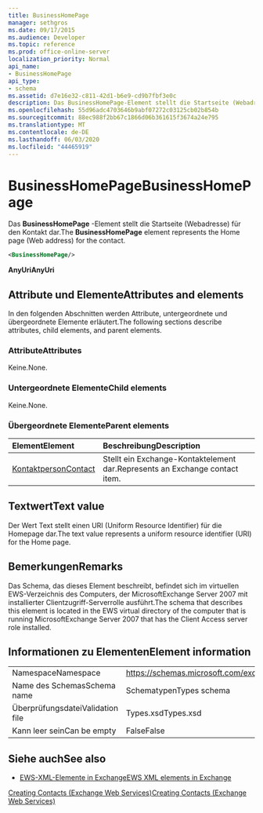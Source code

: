 ```yaml
---
title: BusinessHomePage
manager: sethgros
ms.date: 09/17/2015
ms.audience: Developer
ms.topic: reference
ms.prod: office-online-server
localization_priority: Normal
api_name:
- BusinessHomePage
api_type:
- schema
ms.assetid: d7e16e32-c811-42d1-b6e9-cd9b7fbf3e0c
description: Das BusinessHomePage-Element stellt die Startseite (Webadresse) für den Kontakt dar.
ms.openlocfilehash: 55d96adc4703646b9abf07272c03125cb02b854b
ms.sourcegitcommit: 88ec988f2bb67c1866d06b361615f3674a24e795
ms.translationtype: MT
ms.contentlocale: de-DE
ms.lasthandoff: 06/03/2020
ms.locfileid: "44465919"
---
```

# <a name="businesshomepage"></a><span data-ttu-id="227fc-103">BusinessHomePage</span><span class="sxs-lookup"><span data-stu-id="227fc-103">BusinessHomePage</span></span>

<span data-ttu-id="227fc-104">Das **BusinessHomePage** -Element stellt die Startseite (Webadresse) für den Kontakt dar.</span><span class="sxs-lookup"><span data-stu-id="227fc-104">The **BusinessHomePage** element represents the Home page (Web address) for the contact.</span></span> 
  
```xml
<BusinessHomePage/>
```

 <span data-ttu-id="227fc-105">**AnyUri**</span><span class="sxs-lookup"><span data-stu-id="227fc-105">**AnyUri**</span></span>
## <a name="attributes-and-elements"></a><span data-ttu-id="227fc-106">Attribute und Elemente</span><span class="sxs-lookup"><span data-stu-id="227fc-106">Attributes and elements</span></span>

<span data-ttu-id="227fc-107">In den folgenden Abschnitten werden Attribute, untergeordnete und übergeordnete Elemente erläutert.</span><span class="sxs-lookup"><span data-stu-id="227fc-107">The following sections describe attributes, child elements, and parent elements.</span></span>
  
### <a name="attributes"></a><span data-ttu-id="227fc-108">Attribute</span><span class="sxs-lookup"><span data-stu-id="227fc-108">Attributes</span></span>

<span data-ttu-id="227fc-109">Keine.</span><span class="sxs-lookup"><span data-stu-id="227fc-109">None.</span></span>
  
### <a name="child-elements"></a><span data-ttu-id="227fc-110">Untergeordnete Elemente</span><span class="sxs-lookup"><span data-stu-id="227fc-110">Child elements</span></span>

<span data-ttu-id="227fc-111">Keine.</span><span class="sxs-lookup"><span data-stu-id="227fc-111">None.</span></span>
  
### <a name="parent-elements"></a><span data-ttu-id="227fc-112">Übergeordnete Elemente</span><span class="sxs-lookup"><span data-stu-id="227fc-112">Parent elements</span></span>

|<span data-ttu-id="227fc-113">**Element**</span><span class="sxs-lookup"><span data-stu-id="227fc-113">**Element**</span></span>|<span data-ttu-id="227fc-114">**Beschreibung**</span><span class="sxs-lookup"><span data-stu-id="227fc-114">**Description**</span></span>|
|:-----|:-----|
|[<span data-ttu-id="227fc-115">Kontaktperson</span><span class="sxs-lookup"><span data-stu-id="227fc-115">Contact</span></span>](contact.md) <br/> |<span data-ttu-id="227fc-116">Stellt ein Exchange-Kontaktelement dar.</span><span class="sxs-lookup"><span data-stu-id="227fc-116">Represents an Exchange contact item.</span></span>  <br/> |
   
## <a name="text-value"></a><span data-ttu-id="227fc-117">Textwert</span><span class="sxs-lookup"><span data-stu-id="227fc-117">Text value</span></span>

<span data-ttu-id="227fc-118">Der Wert Text stellt einen URI (Uniform Resource Identifier) für die Homepage dar.</span><span class="sxs-lookup"><span data-stu-id="227fc-118">The text value represents a uniform resource identifier (URI) for the Home page.</span></span>
  
## <a name="remarks"></a><span data-ttu-id="227fc-119">Bemerkungen</span><span class="sxs-lookup"><span data-stu-id="227fc-119">Remarks</span></span>

<span data-ttu-id="227fc-120">Das Schema, das dieses Element beschreibt, befindet sich im virtuellen EWS-Verzeichnis des Computers, der MicrosoftExchange Server 2007 mit installierter Clientzugriff-Serverrolle ausführt.</span><span class="sxs-lookup"><span data-stu-id="227fc-120">The schema that describes this element is located in the EWS virtual directory of the computer that is running MicrosoftExchange Server 2007 that has the Client Access server role installed.</span></span>
  
## <a name="element-information"></a><span data-ttu-id="227fc-121">Informationen zu Elementen</span><span class="sxs-lookup"><span data-stu-id="227fc-121">Element information</span></span>

|||
|:-----|:-----|
|<span data-ttu-id="227fc-122">Namespace</span><span class="sxs-lookup"><span data-stu-id="227fc-122">Namespace</span></span>  <br/> |https://schemas.microsoft.com/exchange/services/2006/types  <br/> |
|<span data-ttu-id="227fc-123">Name des Schemas</span><span class="sxs-lookup"><span data-stu-id="227fc-123">Schema name</span></span>  <br/> |<span data-ttu-id="227fc-124">Schematypen</span><span class="sxs-lookup"><span data-stu-id="227fc-124">Types schema</span></span>  <br/> |
|<span data-ttu-id="227fc-125">Überprüfungsdatei</span><span class="sxs-lookup"><span data-stu-id="227fc-125">Validation file</span></span>  <br/> |<span data-ttu-id="227fc-126">Types.xsd</span><span class="sxs-lookup"><span data-stu-id="227fc-126">Types.xsd</span></span>  <br/> |
|<span data-ttu-id="227fc-127">Kann leer sein</span><span class="sxs-lookup"><span data-stu-id="227fc-127">Can be empty</span></span>  <br/> |<span data-ttu-id="227fc-128">False</span><span class="sxs-lookup"><span data-stu-id="227fc-128">False</span></span>  <br/> |
   
## <a name="see-also"></a><span data-ttu-id="227fc-129">Siehe auch</span><span class="sxs-lookup"><span data-stu-id="227fc-129">See also</span></span>



- [<span data-ttu-id="227fc-130">EWS-XML-Elemente in Exchange</span><span class="sxs-lookup"><span data-stu-id="227fc-130">EWS XML elements in Exchange</span></span>](ews-xml-elements-in-exchange.md)


[<span data-ttu-id="227fc-131">Creating Contacts (Exchange Web Services)</span><span class="sxs-lookup"><span data-stu-id="227fc-131">Creating Contacts (Exchange Web Services)</span></span>](https://msdn.microsoft.com/library/4845917e-70d1-481c-bbd7-011ec6571789%28Office.15%29.aspx)

